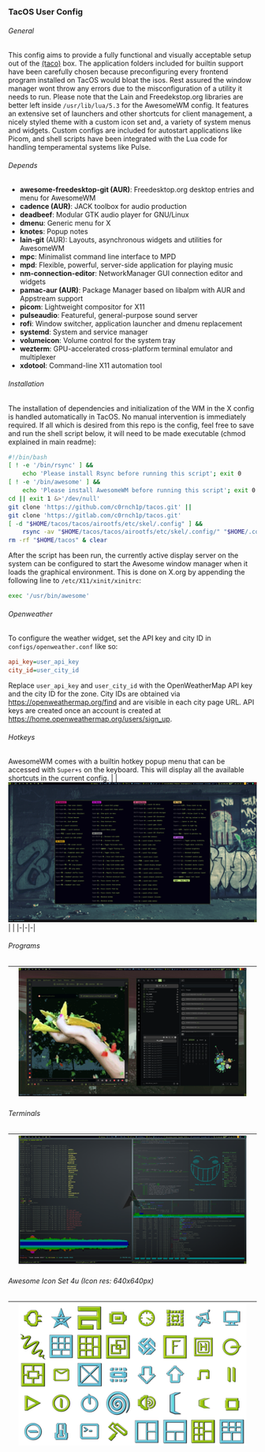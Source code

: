 ### TacOS User Config
###### General
This config aims to provide a fully functional and visually acceptable setup out of the
[(taco)](https://cdn0.woolworths.media/content/wowproductimages/large/228151.jpg) box.
The application folders included for builtin support have been carefully chosen because
preconfiguring every frontend program installed on TacOS would bloat the isos. Rest
assured the window manager wont throw any errors due to the misconfiguration of a utility
it needs to run.
Please note that the Lain and Freedekstop.org libraries are better left inside
`/usr/lib/lua/5.3` for the AwesomeWM config. It features an extensive set of launchers and
other shortcuts for client management, a nicely styled theme with a custom icon set and,
a variety of system menus and widgets. Custom configs are included for autostart
applications like Picom, and shell scripts have been integrated with the Lua code for
handling temperamental systems like Pulse.
###### Depends
- **awesome-freedesktop-git (AUR)**: Freedesktop.org desktop entries and menu for AwesomeWM
- **cadence (AUR)**: JACK toolbox for audio production
- **deadbeef**: Modular GTK audio player for GNU/Linux
- **dmenu**: Generic menu for X
- **knotes**: Popup notes
- **lain-git** (AUR): Layouts, asynchronous widgets and utilities for AwesomeWM
- **mpc**: Minimalist command line interface to MPD
- **mpd**: Flexible, powerful, server-side application for playing music
- **nm-connection-editor**: NetworkManager GUI connection editor and widgets
- **pamac-aur (AUR)**: Package Manager based on libalpm with AUR and Appstream support
- **picom**: Lightweight compositor for X11
- **pulseaudio**: Featureful, general-purpose sound server
- **rofi**: Window switcher, application launcher and dmenu replacement
- **systemd**: System and service manager
- **volumeicon**: Volume control for the system tray
- **wezterm**: GPU-accelerated cross-platform terminal emulator and multiplexer
- **xdotool**: Command-line X11 automation tool
###### Installation
The installation of dependencies and initialization of the WM in the X config is handled
automatically in TacOS. No manual intervention is immediately required. If all which is
desired from this repo is the config, feel free to save and run the shell script below,
it will need to be made executable (chmod explained in main readme):
```sh
#!/bin/bash
[ ! -e '/bin/rsync' ] &&
	echo 'Please install Rsync before running this script'; exit 0
[ ! -e '/bin/awesome' ] &&
	echo 'Please install AwesomeWM before running this script'; exit 0
cd || exit 1 &>'/dev/null'
git clone 'https://github.com/c0rnch1p/tacos.git' ||
git clone 'https://gitlab.com/c0rnch1p/tacos.git'
[ -d "$HOME/tacos/tacos/airootfs/etc/skel/.config" ] &&
	rsync -av "$HOME/tacos/tacos/airootfs/etc/skel/.config/" "$HOME/.config/"
rm -rf "$HOME/tacos" & clear
```
After the script has been run, the currently active display server on the system can be
configured to start the Awesome window manager when it loads the graphical environment.
This is done on X.org by appending the following line to `/etc/X11/xinit/xinitrc`:
```sh
exec '/usr/bin/awesome'
```
###### Openweather
To configure the weather widget, set the API key and city ID in `configs/openweather.conf`
like so:
```ini
api_key=user_api_key
city_id=user_city_id
```
Replace `user_api_key` and `user_city_id` with the OpenWeatherMap API key and the city
ID for the zone. City IDs are obtained via https://openweathermap.org/find and are visible
in each city page URL. API keys are created once an account is created at
https://home.openweathermap.org/users/sign_up.
###### Hotkeys
AwesomeWM comes with a builtin hotkey popup menu that can be accessed with `Super+s` on
the keyboard. This will display all the available shortcuts in the current config.
| | ![Hotkeys](awesome/images/hotkeys.png) | |
|-|-|-|
###### Programs
| | ![Programs](awesome/images/programs.png) | |
|-|-|-|
###### Terminals
| | ![Terminals](awesome/images/terminals.png) | |
|-|-|-|
###### Awesome Icon Set 4u (Icon res: 640x640px)
| | ![Icon Set](awesome/images/icon_set.png) | |
|-|-|-|